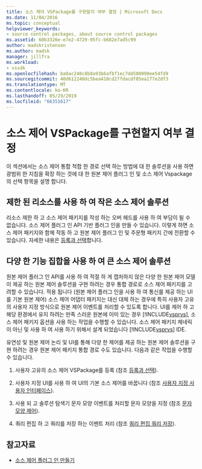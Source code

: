 ```yaml
---
title: 소스 제어 VSPackage를 구현할지 여부 결정 | Microsoft Docs
ms.date: 11/04/2016
ms.topic: conceptual
helpviewer_keywords:
- source control packages, about source control packages
ms.assetid: 60b3326e-e7e2-4729-95fc-b682e7ad5c99
author: madskristensen
ms.author: madsk
manager: jillfra
ms.workload:
- vssdk
ms.openlocfilehash: ba0ac240c8b8a93b6afbf1ec7dd580090ee54fd9
ms.sourcegitcommit: 40d612240dc5bea418cd27fdacdf85ea177e2df3
ms.translationtype: MT
ms.contentlocale: ko-KR
ms.lasthandoff: 05/29/2019
ms.locfileid: "66351617"
---
```

# <a name="determine-whether-to-implement-a-source-control-vspackage"></a>소스 제어 VSPackage를 구현할지 여부 결정
이 섹션에서는 소스 제어 통합 적합 한 경로 선택 하는 방법에 대 한 솔루션을 사용 하면 광범위 한 지침을 확장 하는 것에 대 한 원본 제어 플러그 인 및 소스 제어 Vspackage의 선택 항목을 설명 합니다.

## <a name="small-source-control-solution-with-limited-resources"></a>제한 된 리소스를 사용 하 여 작은 소스 제어 솔루션
 리소스 제한 하 고 소스 제어 패키지를 작성 하는 오버 헤드를 사용 하 여 부담이 될 수 없습니다. 소스 제어 플러그 인 API 기반 플러그 인을 만들 수 있습니다. 이렇게 하면 소스 제어 패키지와 함께 작동 하 고 원본 제어 플러그 인 및 주문형 패키지 간에 전환할 수 있습니다. 자세한 내용은 [등록과 선택](../../extensibility/internals/registration-and-selection-source-control-vspackage.md)합니다.

## <a name="large-source-control-solution-with-a-rich-feature-set"></a>다양 한 기능 집합을 사용 하 여 큰 소스 제어 솔루션
 원본 제어 플러그 인 API를 사용 하 여 적절 하 게 캡처하지 않은 다양 한 원본 제어 모델이 제공 하는 원본 제어 솔루션을 구현 하려는 경우 통합 경로로 소스 제어 패키지를 고려할 수 있습니다. 적용 됩니다 (원본 제어 플러그 인을 사용 하 여 통신를 제공 하는 UI를 기본 원본 제어) 소스 제어 어댑터 패키지는 대신 대체 하는 경우에 특히 사용자 고유의 사용자 지정 방식으로 원본 제어 이벤트를 처리할 수 있도록 합니다. UI를 제어 하 고 해당 환경에서 유지 하려는 만족 스러운 원본에 이미 있는 경우 [!INCLUDE[vsprvs](../../code-quality/includes/vsprvs_md.md)], 소스 제어 패키지 옵션을 사용 하는 작업을 수행할 수 있습니다. 소스 제어 패키지 제네릭이 아닌 및 사용 하 여 사용 하기 위해서 설계 되었습니다 [!INCLUDE[vsprvs](../../code-quality/includes/vsprvs_md.md)] IDE.

 유연성 및 원본 제어 논리 및 UI를 통해 다양 한 제어를 제공 하는 원본 제어 솔루션을 구현 하려는 경우 원본 제어 패키지 통합 경로 수도 있습니다. 다음과 같은 작업을 수행할 수 있습니다.

1. 사용자 고유의 소스 제어 VSPackage를 등록 (참조 [등록과 선택](../../extensibility/internals/registration-and-selection-source-control-vspackage.md)).

2. 사용자 지정 UI를 사용 하 여 UI의 기본 소스 제어를 바꿉니다 (참조 [사용자 지정 사용자 인터페이스](../../extensibility/internals/custom-user-interface-source-control-vspackage.md)).

3. 사용 되 고 솔루션 탐색기 문자 모양 이벤트를 처리할 문자 모양을 지정 (참조 [문자 모양 제어](../../extensibility/internals/glyph-control-source-control-vspackage.md)).

4. 쿼리 편집 하 고 쿼리를 저장 하는 이벤트 처리 (참조 [쿼리 편집 쿼리 저장](../../extensibility/internals/query-edit-query-save-source-control-vspackage.md)).

## <a name="see-also"></a>참고자료
- [소스 제어 플러그 인 만들기](../../extensibility/internals/creating-a-source-control-plug-in.md)